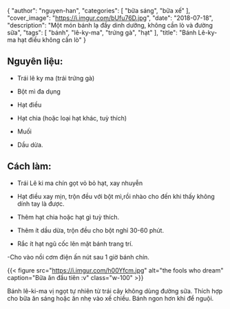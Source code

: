 

{
   "author": "nguyen-han",
   "categories": [
      "bữa sáng", "bữa xế"
   ],
   "cover_image": "https://i.imgur.com/bUfu76D.jpg",
   "date": "2018-07-18",
   "description": "Một món bánh lạ đầy dinh dưỡng, không cần lò và đường sữa",
   "tags": [
            "bánh", "lê-ky-ma", "trứng gà", "hạt"
   ],
"title": "Bánh Lê-ky-ma hạt điều không cần lò"
}

## Nguyên liệu: 

- Trái lê ky ma (trái trứng gà)

- Bột mì đa dụng

- Hạt điều

- Hạt chia (hoặc loại hạt khác, tuỳ thích)

- Muối

- Dầu dừa. 

## Cách làm:

- Trái Lê ki ma chín gọt vỏ bỏ hạt, xay nhuyễn

- Hạt điều xay mịn, trộn đều với bột mì,rồi nhào cho đến khi thấy không dính tay là được.

- Thêm hạt chia hoặc hạt gì tuỳ thích. 

- Thêm ít dầu dừa, trộn đều cho bột nghỉ 30-60 phút. 

- Rắc ít hạt ngũ cốc lên mặt bánh trang trí. 

-Cho vào nồi cơm điện ấn nút sau 1 giờ bánh chín. 

{{< figure src="https://i.imgur.com/h00Yfcm.jpg" alt="the fools who dream" caption="Bữa ăn đầu tiên :v" class="w-100" >}}

Bánh lê-ki-ma vị ngọt tự nhiên từ trái cây không dùng đường sữa. Thích hợp cho bữa ăn sáng hoặc ăn nhẹ vào xế chiều. Bánh ngon hơn khi để nguội. 